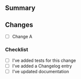 <!--
  First of all, thanks for contributing!

  If it's a typo fix or minor documentation update feel free to skip the rest of this template!
-->

## Summary

<!--
  If it's a bug fix, then link it to the issue, for example:

  Fixes #xxx
-->

## Changes

- [ ] Change A

### Checklist

- [ ] I've added tests for this change
- [ ] I've added a Changelog entry
- [ ] I've updated documentation

<!--

---

Add any additional information in the end of the description after a horizontal line

-->
